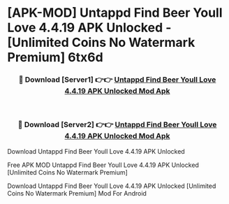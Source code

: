 # [APK-MOD] Untappd  Find Beer Youll Love 4.4.19 APK Unlocked - [Unlimited Coins No Watermark Premium] 6tx6d



<div align="center">
<h3>🔴 Download [Server1] 👉👉 <a href="https://momento.my/?title=Untappd__Find_Beer_Youll_Love_4.4.19_APK_Unlocked">Untappd  Find Beer Youll Love 4.4.19 APK Unlocked Mod Apk</a></h3><br>

<h3>🔴 Download [Server2] 👉👉 <a href="https://momento.my/?title=Untappd__Find_Beer_Youll_Love_4.4.19_APK_Unlocked">Untappd  Find Beer Youll Love 4.4.19 APK Unlocked Mod Apk</a></h3>
</div>



Download Untappd  Find Beer Youll Love 4.4.19 APK Unlocked 

Free APK MOD Untappd  Find Beer Youll Love 4.4.19 APK Unlocked [Unlimited Coins No Watermark Premium]

Download Untappd  Find Beer Youll Love 4.4.19 APK Unlocked [Unlimited Coins No Watermark Premium] Mod For Android
